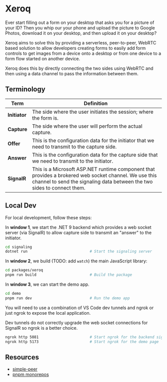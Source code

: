 # Xeroq

Ever start filling out a form on your desktop that asks you for a picture of your ID?  Then you whip our your phone and upload the picture to Google Photos, download it on your desktop, and then upload it on your desktop?

Xeroq aims to solve this by providing a serverless, peer-to-peer, WebRTC based solution to allow developers creating forms to easily add form controls to get images from a device onto a desktop or from one device to a form flow started on another device.

Xeroq does this by directly connecting the two sides using WebRTC and then using a data channel to pass the information between them.

## Terminology

|Term|Definition|
|--|--|
|**Initiator**|The side where the user initiates the session; where the form is.|
|**Capture**|The side where the user will perform the actual capture.|
|**Offer**|This is the configuration data for the initiator that we need to transmit to the capture side.|
|**Answer**|This is the configuration data for the capture side that we need to transmit to the initiator.|
|**SignalR**|This is a Microsoft ASP.NET runtime component that provides a brokered web socket channel.  We use this channel to send the signaling data between the two sides to connect them.|

## Local Dev

For local development, follow these steps:

In **window 1**, we start the .NET 9 backend which provides a web socket server (via SignalR) to allow capture side to transmit an "answer" to the initiator.

```bash
cd signaling
dotnet run                            # Start the signaling server
```

In **window 2**, we build (TODO: add `watch`) the main JavaScript library:

```bash
cd packages/xeroq
pnpm run build                        # Build the package
```

In **window 3**, we can start the demo app.

```bash
cd demo
pnpm run dev                          # Run the demo app
```

You will need to use a combination of VS Code dev tunnels and ngrok or just ngrok to expose the local application.

Dev tunnels do not correctly upgrade the web socket connections for SignalR so ngrok is a better choice.

```bash
ngrok http 5081                       # Start ngrok for the backend signaling server
ngrok http 5173                       # Start ngrok for the demo page
```

## Resources

- [simple-peer](https://github.com/feross/simple-peer)
- [pnpm monorepos](https://dev.to/vinomanick/create-a-monorepo-using-pnpm-workspace-1ebn)
